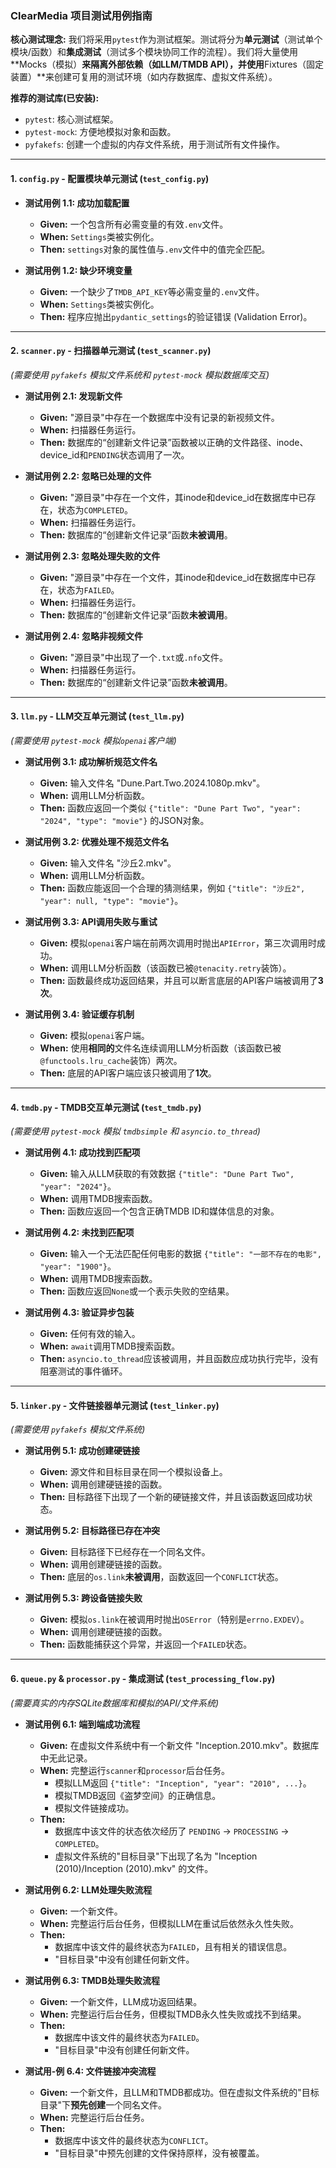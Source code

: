 ### **ClearMedia 项目测试用例指南**

**核心测试理念:**
我们将采用`pytest`作为测试框架。测试将分为**单元测试**（测试单个模块/函数）和**集成测试**（测试多个模块协同工作的流程）。我们将大量使用**Mocks（模拟）**来隔离外部依赖（如LLM/TMDB API），并使用**Fixtures（固定装置）**来创建可复用的测试环境（如内存数据库、虚拟文件系统）。

**推荐的测试库(已安装):**
*   `pytest`: 核心测试框架。
*   `pytest-mock`: 方便地模拟对象和函数。
*   `pyfakefs`: 创建一个虚拟的内存文件系统，用于测试所有文件操作。

---

#### **1. `config.py` - 配置模块单元测试 (`test_config.py`)**

*   **测试用例 1.1: 成功加载配置**
    *   **Given:** 一个包含所有必需变量的有效`.env`文件。
    *   **When:** `Settings`类被实例化。
    *   **Then:** `settings`对象的属性值与`.env`文件中的值完全匹配。

*   **测试用例 1.2: 缺少环境变量**
    *   **Given:** 一个缺少了`TMDB_API_KEY`等必需变量的`.env`文件。
    *   **When:** `Settings`类被实例化。
    *   **Then:** 程序应抛出`pydantic_settings`的验证错误 (Validation Error)。

---

#### **2. `scanner.py` - 扫描器单元测试 (`test_scanner.py`)**
*(需要使用 `pyfakefs` 模拟文件系统和 `pytest-mock` 模拟数据库交互)*

*   **测试用例 2.1: 发现新文件**
    *   **Given:** "源目录"中存在一个数据库中没有记录的新视频文件。
    *   **When:** 扫描器任务运行。
    *   **Then:** 数据库的“创建新文件记录”函数被以正确的文件路径、inode、device_id和`PENDING`状态调用了一次。

*   **测试用例 2.2: 忽略已处理的文件**
    *   **Given:** "源目录"中存在一个文件，其inode和device_id在数据库中已存在，状态为`COMPLETED`。
    *   **When:** 扫描器任务运行。
    *   **Then:** 数据库的“创建新文件记录”函数**未被调用**。

*   **测试用例 2.3: 忽略处理失败的文件**
    *   **Given:** "源目录"中存在一个文件，其inode和device_id在数据库中已存在，状态为`FAILED`。
    *   **When:** 扫描器任务运行。
    *   **Then:** 数据库的“创建新文件记录”函数**未被调用**。

*   **测试用例 2.4: 忽略非视频文件**
    *   **Given:** "源目录"中出现了一个`.txt`或`.nfo`文件。
    *   **When:** 扫描器任务运行。
    *   **Then:** 数据库的“创建新文件记录”函数**未被调用**。

---

#### **3. `llm.py` - LLM交互单元测试 (`test_llm.py`)**
*(需要使用 `pytest-mock` 模拟`openai`客户端)*

*   **测试用例 3.1: 成功解析规范文件名**
    *   **Given:** 输入文件名 "Dune.Part.Two.2024.1080p.mkv"。
    *   **When:** 调用LLM分析函数。
    *   **Then:** 函数应返回一个类似 `{"title": "Dune Part Two", "year": "2024", "type": "movie"}` 的JSON对象。

*   **测试用例 3.2: 优雅处理不规范文件名**
    *   **Given:** 输入文件名 "沙丘2.mkv"。
    *   **When:** 调用LLM分析函数。
    *   **Then:** 函数应能返回一个合理的猜测结果，例如 `{"title": "沙丘2", "year": null, "type": "movie"}`。

*   **测试用例 3.3: API调用失败与重试**
    *   **Given:** 模拟`openai`客户端在前两次调用时抛出`APIError`，第三次调用时成功。
    *   **When:** 调用LLM分析函数（该函数已被`@tenacity.retry`装饰）。
    *   **Then:** 函数最终成功返回结果，并且可以断言底层的API客户端被调用了**3次**。

*   **测试用例 3.4: 验证缓存机制**
    *   **Given:** 模拟`openai`客户端。
    *   **When:** 使用**相同的**文件名连续调用LLM分析函数（该函数已被`@functools.lru_cache`装饰）两次。
    *   **Then:** 底层的API客户端应该只被调用了**1次**。

---

#### **4. `tmdb.py` - TMDB交互单元测试 (`test_tmdb.py`)**
*(需要使用 `pytest-mock` 模拟 `tmdbsimple` 和 `asyncio.to_thread`)*

*   **测试用例 4.1: 成功找到匹配项**
    *   **Given:** 输入从LLM获取的有效数据 `{"title": "Dune Part Two", "year": "2024"}`。
    *   **When:** 调用TMDB搜索函数。
    *   **Then:** 函数应返回一个包含正确TMDB ID和媒体信息的对象。

*   **测试用例 4.2: 未找到匹配项**
    *   **Given:** 输入一个无法匹配任何电影的数据 `{"title": "一部不存在的电影", "year": "1900"}`。
    *   **When:** 调用TMDB搜索函数。
    *   **Then:** 函数应返回`None`或一个表示失败的空结果。

*   **测试用例 4.3: 验证异步包装**
    *   **Given:** 任何有效的输入。
    *   **When:** `await`调用TMDB搜索函数。
    *   **Then:** `asyncio.to_thread`应该被调用，并且函数应成功执行完毕，没有阻塞测试的事件循环。

---

#### **5. `linker.py` - 文件链接器单元测试 (`test_linker.py`)**
*(需要使用 `pyfakefs` 模拟文件系统)*

*   **测试用例 5.1: 成功创建硬链接**
    *   **Given:** 源文件和目标目录在同一个模拟设备上。
    *   **When:** 调用创建硬链接的函数。
    *   **Then:** 目标路径下出现了一个新的硬链接文件，并且该函数返回成功状态。

*   **测试用例 5.2: 目标路径已存在冲突**
    *   **Given:** 目标路径下已经存在一个同名文件。
    *   **When:** 调用创建硬链接的函数。
    *   **Then:** 底层的`os.link`**未被调用**，函数返回一个`CONFLICT`状态。

*   **测试用例 5.3: 跨设备链接失败**
    *   **Given:** 模拟`os.link`在被调用时抛出`OSError`（特别是`errno.EXDEV`）。
    *   **When:** 调用创建硬链接的函数。
    *   **Then:** 函数能捕获这个异常，并返回一个`FAILED`状态。

---

#### **6. `queue.py` & `processor.py` - 集成测试 (`test_processing_flow.py`)**
*(需要真实的内存SQLite数据库和模拟的API/文件系统)*

*   **测试用例 6.1: 端到端成功流程**
    *   **Given:** 在虚拟文件系统中有一个新文件 "Inception.2010.mkv"。数据库中无此记录。
    *   **When:** 完整运行`scanner`和`processor`后台任务。
        *   模拟LLM返回 `{"title": "Inception", "year": "2010", ...}`。
        *   模拟TMDB返回《盗梦空间》的正确信息。
        *   模拟文件链接成功。
    *   **Then:**
        *   数据库中该文件的状态依次经历了 `PENDING` -> `PROCESSING` -> `COMPLETED`。
        *   虚拟文件系统的"目标目录"下出现了名为 "Inception (2010)/Inception (2010).mkv" 的文件。

*   **测试用例 6.2: LLM处理失败流程**
    *   **Given:** 一个新文件。
    *   **When:** 完整运行后台任务，但模拟LLM在重试后依然永久性失败。
    *   **Then:**
        *   数据库中该文件的最终状态为`FAILED`，且有相关的错误信息。
        *   "目标目录"中没有创建任何新文件。

*   **测试用例 6.3: TMDB处理失败流程**
    *   **Given:** 一个新文件，LLM成功返回结果。
    *   **When:** 完整运行后台任务，但模拟TMDB永久性失败或找不到结果。
    *   **Then:**
        *   数据库中该文件的最终状态为`FAILED`。
        *   "目标目录"中没有创建任何新文件。

*   **测试用-例 6.4: 文件链接冲突流程**
    *   **Given:** 一个新文件，且LLM和TMDB都成功。但在虚拟文件系统的"目标目录"下**预先创建**一个同名文件。
    *   **When:** 完整运行后台任务。
    *   **Then:**
        *   数据库中该文件的最终状态为`CONFLICT`。
        *   "目标目录"中预先创建的文件保持原样，没有被覆盖。